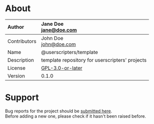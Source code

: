 
# About

| Author       | Jane Doe<br>[jane@doe.com](mailto:jane@doe.com) |
| :----------- | :----------------------- |
| Contributors | John Doe<br>[john@doe.com](mailto:john@doe.com) |
| Name | @userscripters/template |
| Description | template repository for userscripters' projects |
| License | [GPL-3.0-or-later](https://spdx.org/licenses/GPL-3.0-or-later) |
| Version | 0.1.0 |

# Support

Bug reports for the project should be [submitted here](https://github.com/userscripters/template/issues).
<br>Before adding a new one, please check if it hasn't been raised before.
  
